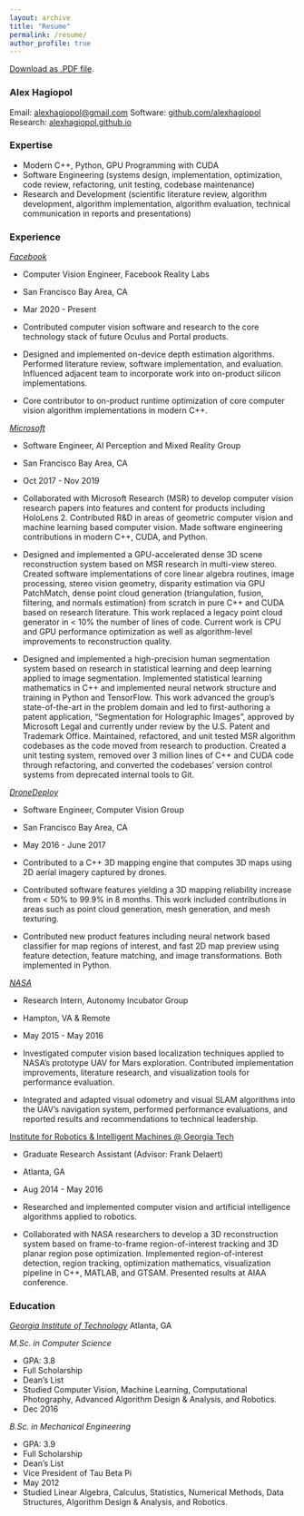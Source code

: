 ```yaml
---
layout: archive
title: "Resume"
permalink: /resume/
author_profile: true
---
```


[Download as .PDF file](/content/resume.pdf).

### Alex Hagiopol

Email: [alexhagiopol@gmail.com](mailto:alexhagiopol@gmail.com)
Software: [github.com/alexhagiopol](https://github.com/alexhagiopol)
Research: [alexhagiopol.github.io](https://alexhagiopol.github.io)

### Expertise

* Modern C++, Python, GPU Programming with CUDA 
* Software Engineering (systems design, implementation, optimization, code review, refactoring, unit testing, codebase maintenance)
* Research and Development (scientific literature review, algorithm development, algorithm implementation, algorithm evaluation, technical communication in reports and presentations)

### Experience

*[Facebook](tech.fb.com/ar-vr/)*                  	                
* Computer Vision Engineer, Facebook Reality Labs                             
* San Francisco Bay Area, CA
* Mar 2020 - Present

* Contributed computer vision software and research to the core technology stack of future Oculus and Portal products.
* Designed and implemented on-device depth estimation algorithms. Performed literature review, software implementation, and evaluation. Influenced adjacent team to incorporate work into on-product silicon implementations.
* Core contributor to on-product runtime optimization of core computer vision algorithm implementations in modern C++.

*[Microsoft](microsoft.com/en-us/mixed-reality)*                     
* Software Engineer, AI Perception and Mixed Reality Group                  
* San Francisco Bay Area, CA
* Oct 2017 - Nov 2019

* Collaborated with Microsoft Research (MSR) to develop computer vision research papers into features and content for products including HoloLens 2. Contributed R&D in areas of geometric computer vision and machine learning based computer vision. Made software engineering contributions in modern C++, CUDA, and Python.
* Designed and implemented a GPU-accelerated dense 3D scene reconstruction system based on MSR research in multi-view stereo. Created software implementations of core linear algebra routines, image processing, stereo vision geometry, disparity estimation via GPU PatchMatch, dense point cloud generation (triangulation, fusion, filtering, and normals estimation) from scratch in pure C++ and CUDA based on research literature. This work replaced a legacy point cloud generator in < 10% the number of lines of code. Current work is CPU and GPU performance optimization as well as algorithm-level improvements to reconstruction quality.
* Designed and implemented a high-precision human segmentation system based on research in statistical learning and deep learning applied to image segmentation. Implemented statistical learning mathematics in C++ and implemented neural network structure and training in Python and TensorFlow. This work advanced the group’s state-of-the-art in the problem domain and led to first-authoring a patent application, “Segmentation for Holographic Images”, approved by Microsoft Legal and currently under review by the U.S. Patent and Trademark Office.
Maintained, refactored, and unit tested MSR algorithm codebases as the code moved from research to production. Created a unit testing system, removed over 3 million lines of C++ and CUDA code through refactoring, and converted the codebases’ version control systems from deprecated internal tools to Git.

*[DroneDeploy](dronedeploy.com)*                                    
* Software Engineer, Computer Vision Group                                  
* San Francisco Bay Area, CA          
* May 2016 - June 2017

* Contributed to a C++ 3D mapping engine that computes 3D maps using 2D aerial imagery captured by drones.
* Contributed software features yielding a 3D mapping reliability increase from < 50% to 99.9% in 8 months. This work included contributions in areas such as point cloud generation, mesh generation, and mesh texturing.
* Contributed new product features including neural network based classifier for map regions of interest, and fast 2D map preview using feature detection, feature matching, and image transformations. Both implemented in Python. 

*[NASA](nasa.gov)*                          
* Research Intern, Autonomy Incubator Group                
* Hampton, VA & Remote
* May 2015 - May 2016

* Investigated computer vision based localization techniques applied to NASA’s prototype UAV for Mars exploration. Contributed implementation improvements, literature research, and visualization tools for performance evaluation.
* Integrated and adapted visual odometry and visual SLAM algorithms into the UAV’s navigation system, performed performance evaluations, and reported results and recommendations to technical leadership. 

[Institute for Robotics & Intelligent Machines @ Georgia Tech](robotics.gatech.edu) 
* Graduate Research Assistant (Advisor: Frank Delaert) 
* Atlanta, GA
* Aug 2014 - May 2016

* Researched and implemented computer vision and artificial intelligence algorithms applied to robotics.
* Collaborated with NASA researchers to develop a 3D reconstruction system based on frame-to-frame region-of-interest tracking and 3D planar region pose optimization. Implemented region-of-interest detection, region tracking, optimization mathematics, visualization pipeline in C++, MATLAB, and GTSAM. Presented results at AIAA conference.

### Education
*[Georgia Institute of Technology](cc.gatech.edu)*
Atlanta, GA

*M.Sc. in Computer Science*
* GPA: 3.8
* Full Scholarship
* Dean’s List
* Studied Computer Vision, Machine Learning, Computational Photography, Advanced Algorithm Design & Analysis, and Robotics.
* Dec 2016

*B.Sc. in Mechanical Engineering*
* GPA: 3.9
* Full Scholarship
* Dean’s List
* Vice President of Tau Beta Pi
* May 2012
* Studied Linear Algebra, Calculus, Statistics, Numerical Methods, Data Structures, Algorithm Design & Analysis, and Robotics.
